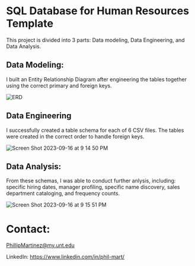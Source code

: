 # SQL Database for Human Resources Template

This project is divided into 3 parts: Data modeling, Data Engineering, and Data Analysis. 

## Data Modeling: 

I built an Entity Relationship Diagram after engineering the tables together using the correct primary and foreign keys. 

![ERD](https://github.com/Phil-Mart/sql-human-resources/assets/120279988/953c9fa3-3d9d-42f6-b56a-2034062eef09)

## Data Engineering

I successfully created a table schema for each of 6 CSV files. The tables were created in the correct order to handle foreign keys. 

![Screen Shot 2023-09-16 at 9 14 50 PM](https://github.com/Phil-Mart/sql-human-resources/assets/120279988/890435c7-28d3-4681-86af-9414a25db096)

## Data Analysis: 

From these schemas, I was able to conduct further anlysis, including: specific hiring dates, manager profiling, specific name discovery, sales department cataloging, and frequency counts. 

![Screen Shot 2023-09-16 at 9 15 51 PM](https://github.com/Phil-Mart/sql-human-resources/assets/120279988/aee8377e-dc41-4e6d-a299-c259d9adf902)

# Contact:
PhillipMartinez@my.unt.edu

LinkedIn: https://www.linkedin.com/in/phil-mart/
